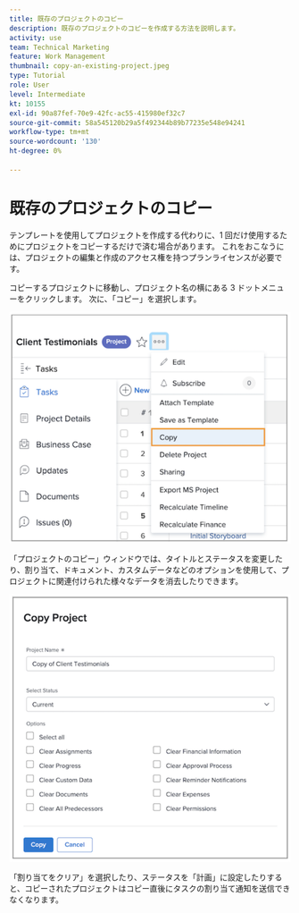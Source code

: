 ```yaml
---
title: 既存のプロジェクトのコピー
description: 既存のプロジェクトのコピーを作成する方法を説明します。
activity: use
team: Technical Marketing
feature: Work Management
thumbnail: copy-an-existing-project.jpeg
type: Tutorial
role: User
level: Intermediate
kt: 10155
exl-id: 90a87fef-70e9-42fc-ac55-415980ef32c7
source-git-commit: 58a545120b29a5f492344b89b77235e548e94241
workflow-type: tm+mt
source-wordcount: '130'
ht-degree: 0%

---
```


# 既存のプロジェクトのコピー

テンプレートを使用してプロジェクトを作成する代わりに、1 回だけ使用するためにプロジェクトをコピーするだけで済む場合があります。 これをおこなうには、プロジェクトの編集と作成のアクセス権を持つプランライセンスが必要です。

コピーするプロジェクトに移動し、プロジェクト名の横にある 3 ドットメニューをクリックします。 次に、「コピー」を選択します。

![Cr](assets/copy-existing-01.png)

「プロジェクトのコピー」ウィンドウでは、タイトルとステータスを変更したり、割り当て、ドキュメント、カスタムデータなどのオプションを使用して、プロジェクトに関連付けられた様々なデータを消去したりできます。

![Cr](assets/copy-existing-02.png)

「割り当てをクリア」を選択したり、ステータスを「計画」に設定したりすると、コピーされたプロジェクトはコピー直後にタスクの割り当て通知を送信できなくなります。
